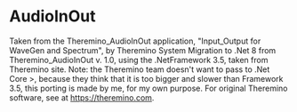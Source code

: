 # AudioInOut
Taken from the Theremino_AudioInOut application, "Input_Output for WaveGen and Spectrum", by Theremino System
Migration to .Net 8 from Theremino_AudioInOut v. 1.0, using the .NetFramework 3.5, taken from Theremino site.
Note: the Theremino team doesn't want to pass to .Net Core >, because they think that it is too bigger and slower than Framework 3.5, this porting is made by me, for my own purpose.
For original Theremino software, see at https://theremino.com.